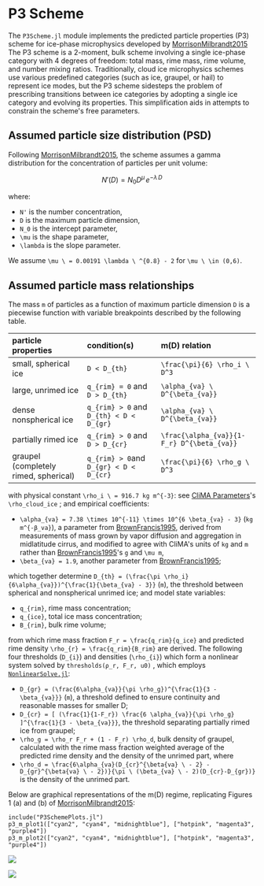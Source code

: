 # P3 Scheme

The `P3Scheme.jl` module implements the predicted particle properties
 (P3) scheme for ice-phase microphysics developed by [MorrisonMilbrandt2015](@cite)
The P3 scheme is a 2-moment, bulk scheme involving a
 single ice-phase category with 4 degrees of freedom: total mass,
 rime mass, rime volume, and number mixing ratios.
Traditionally, cloud ice microphysics schemes use various predefined
 categories (such as ice, graupel, or hail) to represent ice modes, but the P3 scheme sidesteps the
 problem of prescribing transitions between ice categories by adopting
 a single ice category and evolving its properties. This simplification
 aids in attempts to constrain the scheme's free parameters.

## Assumed particle size distribution (PSD)

Following [MorrisonMilbrandt2015](@cite), the scheme assumes a
 gamma distribution for the concentration of particles per unit volume:

```math
N'(D) = N_{0} D^\mu \, e^{-\lambda \, D}
```

where:
 - ``N'`` is the number concentration,
 - ``D`` is the maximum particle dimension,
 - ``N_0`` is the intercept parameter,
 - ``\mu`` is the shape parameter,
 - ``\lambda`` is the slope parameter.

We assume ``\mu \ = 0.00191 \lambda \ ^{0.8} - 2`` for ``\mu \ \in (0,6)``.

## Assumed particle mass relationships

The mass `m` of particles as a function of maximum particle dimension `D`
 is a piecewise function with variable breakpoints described
 by the following table.

| particle properties |      condition(s)     |    m(D) relation      |
|:--------------------|:----------------------|:----------------------|
|small, spherical ice | ``D < D_{th}`` | ``\frac{\pi}{6} \rho_i \ D^3`` |
|large, unrimed ice   | ``q_{rim} = 0`` and ``D > D_{th}`` | ``\alpha_{va} \ D^{\beta_{va}}`` |
|dense nonspherical ice | ``q_{rim} > 0`` and ``D_{th} < D < D_{gr}`` | ``\alpha_{va} \ D^{\beta_{va}}`` |
|partially rimed ice | ``q_{rim} > 0`` and ``D > D_{cr}`` | ``\frac{\alpha_{va}}{1-F_r} D^{\beta_{va}}`` |
|graupel (completely rimed, spherical)| ``q_{rim} > 0``and ``D_{gr} < D < D_{cr}`` | ``\frac{\pi}{6} \rho_g \ D^3`` |

with physical constant ``\rho_i \ = 916.7 kg m^{-3}``: see [CliMA Parameters](https://github.com/CliMA/CLIMAParameters.jl)'s ``\rho_cloud_ice`` ;
and empirical coefficients:

  - ``\alpha_{va} = 7.38 \times 10^{-11} \times 10^{6 \beta_{va} - 3}`` (``kg m^{-β_va}``), a parameter from [BrownFrancis1995](@cite), derived from measurements of mass grown by vapor diffusion and aggregation in midlatitude cirrus, and modified to agree with CliMA's units of ``kg`` and ``m`` rather than [BrownFrancis1995](@cite)'s ``g`` and ``\mu m``,
  - ``\beta_{va} = 1.9``, another parameter from [BrownFrancis1995](@cite);

which together determine ``D_{th} = (\frac{\pi \rho_i}{6\alpha_{va}})^{\frac{1}{\beta_{va} - 3}}`` (``m``), the threshold between spherical and nonspherical unrimed ice;
and model state variables:

 - ``q_{rim}``, rime mass concentration;
 - ``q_{ice}``, total ice mass concentration;
 - ``B_{rim}``, bulk rime volume;

from which rime mass fraction ``F_r = \frac{q_rim}{q_ice}`` and predicted rime density ``\rho_{r} = \frac{q_rim}{B_rim}`` are derived.
The following four thresholds (``D_{i}``) and densities (``\rho_{i}``) which form a nonlinear system solved by `thresholds(ρ_r, F_r, u0)` , which employs [`NonlinearSolve.jl`](https://docs.sciml.ai/NonlinearSolve/stable/):

 - ``D_{gr} = (\frac{6\alpha_{va}}{\pi \rho_g})^{\frac{1}{3 - \beta_{va}}}`` (``m``), a threshold defined to ensure continuity and reasonable masses for smaller D;
 - ``D_{cr} = [ (\frac{1}{1-F_r}) \frac{6 \alpha_{va}}{\pi \rho_g} ]^{\frac{1}{3 - \beta_{va}}}``, the threshold separating partially rimed ice from graupel;
 - ``\rho_g = \rho_r F_r + (1 - F_r) \rho_d``, bulk density of graupel, calculated with the rime mass fraction weighted average of the predicted rime density and the density of the unrimed part, where
 - ``\rho_d = \frac{6\alpha_{va}(D_{cr}^{\beta{va} \ - 2} - D_{gr}^{\beta{va} \ - 2})}{\pi \ (\beta_{va} \ - 2)(D_{cr}-D_{gr})}`` is the density of the unrimed part.

Below are graphical representations of the m(D) regime, replicating
 Figures 1 (a) and (b) of [MorrisonMilbrandt2015](@cite):

```@example
include("P3SchemePlots.jl")
p3_m_plot1(["cyan2", "cyan4", "midnightblue"], ["hotpink", "magenta3", "purple4"])
p3_m_plot2(["cyan2", "cyan4", "midnightblue"], ["hotpink", "magenta3", "purple4"])
```

![](MorrisonandMilbrandtFig1a.svg)

![](MorrisonandMilbrandtFig1b.svg)
